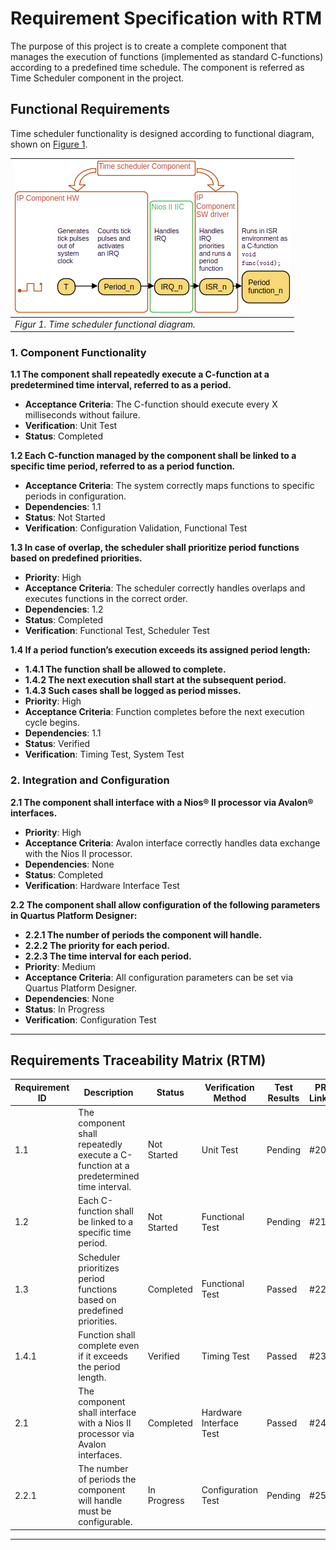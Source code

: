 # Requirement Specification with RTM
The purpose of this project is to create a complete component that manages the execution of functions (implemented as standard C-functions) according to a predefined time schedule. The component is referred as Time Scheduler component in the project.

## Functional Requirements
Time scheduler functionality is designed according to functional diagram, shown on [Figure 1](#rec-spec-figure_1).


<div style="float:center" markdown="1">

<a name="rec-spec-figure_1"></a>

|![](./media/functional_diagram.png "Time scheduler functional diagram")|
|---|
|*Figur 1. Time scheduler functional diagram.*|

</div>

### 1. Component Functionality

**1.1 The component shall repeatedly execute a C-function at a predetermined time interval, referred to as a period.**  
- **Acceptance Criteria**: The C-function should execute every X milliseconds without failure.  
- **Verification**: Unit Test  
- **Status**: Completed
  

**1.2 Each C-function managed by the component shall be linked to a specific time period, referred to as a period function.**  
- **Acceptance Criteria**: The system correctly maps functions to specific periods in configuration.  
- **Dependencies**: 1.1  
- **Status**: Not Started  
- **Verification**: Configuration Validation, Functional Test  

**1.3 In case of overlap, the scheduler shall prioritize period functions based on predefined priorities.**  
- **Priority**: High  
- **Acceptance Criteria**: The scheduler correctly handles overlaps and executes functions in the correct order.  
- **Dependencies**: 1.2  
- **Status**: Completed  
- **Verification**: Functional Test, Scheduler Test  

**1.4 If a period function’s execution exceeds its assigned period length:**  
  - **1.4.1 The function shall be allowed to complete.**  
  - **1.4.2 The next execution shall start at the subsequent period.**  
  - **1.4.3 Such cases shall be logged as period misses.**  
- **Priority**: High  
- **Acceptance Criteria**: Function completes before the next execution cycle begins.  
- **Dependencies**: 1.1  
- **Status**: Verified  
- **Verification**: Timing Test, System Test  

### 2. Integration and Configuration

**2.1 The component shall interface with a Nios® II processor via Avalon® interfaces.**  
- **Priority**: High  
- **Acceptance Criteria**: Avalon interface correctly handles data exchange with the Nios II processor.  
- **Dependencies**: None  
- **Status**: Completed  
- **Verification**: Hardware Interface Test  

**2.2 The component shall allow configuration of the following parameters in Quartus Platform Designer:**  
  - **2.2.1 The number of periods the component will handle.**  
  - **2.2.2 The priority for each period.**  
  - **2.2.3 The time interval for each period.**  
- **Priority**: Medium  
- **Acceptance Criteria**: All configuration parameters can be set via Quartus Platform Designer.  
- **Dependencies**: None  
- **Status**: In Progress  
- **Verification**: Configuration Test  

---

## Requirements Traceability Matrix (RTM)

| Requirement ID | Description                                                                           | Status      | Verification Method     | Test Results | PR Links |
|----------------|---------------------------------------------------------------------------------------|-------------|-------------------------|--------------|----------|
| 1.1            | The component shall repeatedly execute a C-function at a predetermined time interval. | Not Started | Unit Test               | Pending      | #20      |
| 1.2            | Each C-function shall be linked to a specific time period.                            | Not Started | Functional Test         | Pending      | #21      |
| 1.3            | Scheduler prioritizes period functions based on predefined priorities.                | Completed   | Functional Test         | Passed       | #22      |
| 1.4.1          | Function shall complete even if it exceeds the period length.                         | Verified    | Timing Test             | Passed       | #23      |
| 2.1            | The component shall interface with a Nios II processor via Avalon interfaces.         | Completed   | Hardware Interface Test | Passed       | #24      |
| 2.2.1          | The number of periods the component will handle must be configurable.                 | In Progress | Configuration Test      | Pending      | #25      |

---
